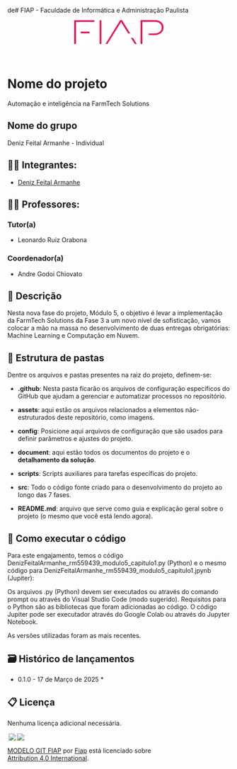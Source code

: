 de# FIAP - Faculdade de Informática e Administração Paulista

<p align="center">
<a href= "https://www.fiap.com.br/"><img src="assets/logo-fiap.png" alt="FIAP - Faculdade de Informática e Admnistração Paulista" border="0" width=40% height=40%></a>
</p>

<br>

# Nome do projeto
Automação e inteligência na FarmTech Solutions

## Nome do grupo
Deniz Feital Armanhe - Individual

## 👨‍🎓 Integrantes: 
- <a href="https://www.linkedin.com/in/deniz-feital-armanhe/">Deniz Feital Armanhe</a>

## 👩‍🏫 Professores:
### Tutor(a) 
- Leonardo Ruiz Orabona
### Coordenador(a)
- Andre Godoi Chiovato


## 📜 Descrição

Nesta nova fase do projeto, Módulo 5, o objetivo é levar a implementação da FarmTech Solutions da Fase 3 a um novo nível de sofisticação, vamos colocar a mão na massa no desenvolvimento de duas entregas obrigatórias: Machine Learning e Computação em Nuvem.


## 📁 Estrutura de pastas

Dentre os arquivos e pastas presentes na raiz do projeto, definem-se:

- <b>.github</b>: Nesta pasta ficarão os arquivos de configuração específicos do GitHub que ajudam a gerenciar e automatizar processos no repositório.

- <b>assets</b>: aqui estão os arquivos relacionados a elementos não-estruturados deste repositório, como imagens.

- <b>config</b>: Posicione aqui arquivos de configuração que são usados para definir parâmetros e ajustes do projeto.

- <b>document</b>: aqui estão todos os documentos do projeto e o **detalhamento da solução**.

- <b>scripts</b>: Scripts auxiliares para tarefas específicas do projeto.

- <b>src</b>: Todo o código fonte criado para o desenvolvimento do projeto ao longo das 7 fases.

- <b>README.md</b>: arquivo que serve como guia e explicação geral sobre o projeto (o mesmo que você está lendo agora).

## 🔧 Como executar o código

Para este engajamento, temos o código DenizFeitalArmanhe_rm559439_modulo5_capitulo1.py (Python) e o mesmo código para DenizFeitalArmanhe_rm559439_modulo5_capitulo1.jpynb (Jupiter):

Os arquivos .py (Python) devem ser executados ou através do comando prompt ou através do Visual Studio Code (modo sugerido). Requisitos para o Python são as bibliotecas que foram adicionadas ao código.
O código Jupiter pode ser executador através do Google Colab ou através do Jupyter Notebook.

As versões utilizadas foram as mais recentes.


## 🗃 Histórico de lançamentos

* 0.1.0 - 17 de Março de 2025
    *

## 📋 Licença

Nenhuma licença adicional necessária.

<img style="height:22px!important;margin-left:3px;vertical-align:text-bottom;" src="https://mirrors.creativecommons.org/presskit/icons/cc.svg?ref=chooser-v1"><img style="height:22px!important;margin-left:3px;vertical-align:text-bottom;" src="https://mirrors.creativecommons.org/presskit/icons/by.svg?ref=chooser-v1"><p xmlns:cc="http://creativecommons.org/ns#" xmlns:dct="http://purl.org/dc/terms/"><a property="dct:title" rel="cc:attributionURL" href="https://github.com/agodoi/template">MODELO GIT FIAP</a> por <a rel="cc:attributionURL dct:creator" property="cc:attributionName" href="https://fiap.com.br">Fiap</a> está licenciado sobre <a href="http://creativecommons.org/licenses/by/4.0/?ref=chooser-v1" target="_blank" rel="license noopener noreferrer" style="display:inline-block;">Attribution 4.0 International</a>.</p>



